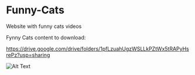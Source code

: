 # Funny-Cats
Website with funny cats videos




Fynny Cats content to download:

https://drive.google.com/drive/folders/1pfLzuahUgzWSLLkPZtWx5tRAPyHsrePz?usp=sharing


![Alt Text](https://media.giphy.com/media/tmYGw46LIjjtDvp8wy/giphy.gif)
